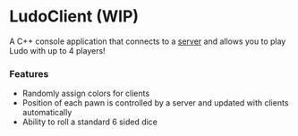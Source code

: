 # LudoClient (WIP)
A C++ console application that connects to a <a href="https://github.com/Wheeskeey/LudoServer">server</a> and allows you to play Ludo with up to 4 players!
<h3>Features</h3>
<ul>
  <li>Randomly assign colors for clients</li>
  <li>Position of each pawn is controlled by a server and updated with clients automatically</li>
  <li>Ability to roll a standard 6 sided dice</li>
</ul>
